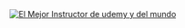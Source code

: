 <a href="https://codigoconjuan.com/" target="_blank">
    <img src="https://raw.githubusercontent.com/codigoconjuan/devstagram/main/banner.jpg" alt="El Mejor Instructor de udemy y del mundo">
</a>
